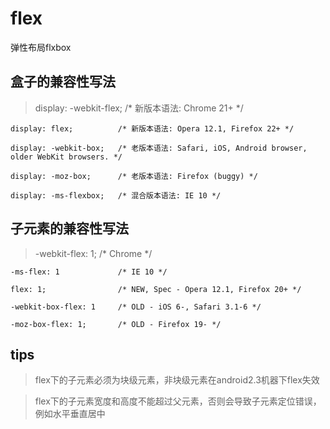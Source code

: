 # flex
弹性布局flxbox
## 盒子的兼容性写法
> display: -webkit-flex;  /* 新版本语法: Chrome 21+ */

    display: flex;          /* 新版本语法: Opera 12.1, Firefox 22+ */
  
    display: -webkit-box;   /* 老版本语法: Safari, iOS, Android browser, older WebKit browsers. */
    
    display: -moz-box;      /* 老版本语法: Firefox (buggy) */
    
    display: -ms-flexbox;   /* 混合版本语法: IE 10 */   
    
    
## 子元素的兼容性写法
>   -webkit-flex: 1;        /* Chrome */  

    -ms-flex: 1             /* IE 10 */  
    
    flex: 1;                /* NEW, Spec - Opera 12.1, Firefox 20+ */
    
    -webkit-box-flex: 1     /* OLD - iOS 6-, Safari 3.1-6 */  
    
    -moz-box-flex: 1;       /* OLD - Firefox 19- */       
    
## tips
>  flex下的子元素必须为块级元素，非块级元素在android2.3机器下flex失效

>  flex下的子元素宽度和高度不能超过父元素，否则会导致子元素定位错误，例如水平垂直居中
